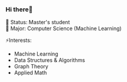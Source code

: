 ### Hi there👋
🌱 Status: Master's student\
🔭 Major: Computer Science (Machine Learning)

⚡Interests:
- Machine Learning
- Data Structures & Algorithms
- Graph Theory
- Applied Math

<!--
  * Front-end development
  * Everything about Software engineering
  
**conrad85E/conrad85E** is a ✨ _special_ ✨ repository because its `README.md` (this file) appears on your GitHub profile.

Here are some ideas to get you started:

- 🔭 I’m currently working on ...
- 🌱 I’m currently learning ...
- 👯 I’m looking to collaborate on ...
- 🤔 I’m looking for help with ...
- 💬 Ask me about ...
- 📫 How to reach me: ...
- 😄 Pronouns: ...
- ⚡ Fun fact: ...
-->
